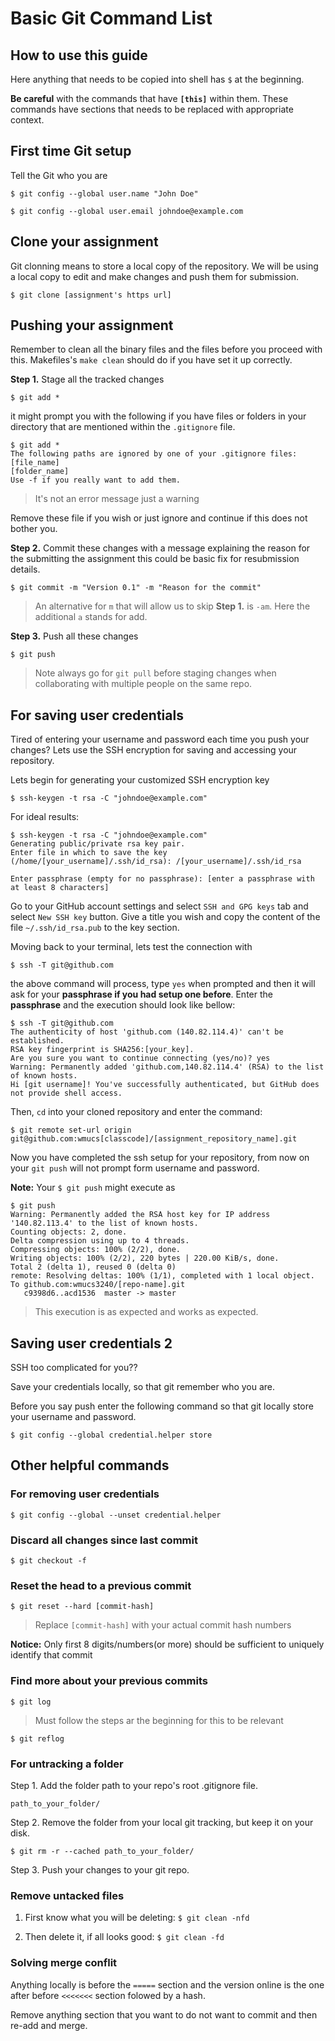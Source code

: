 # Basic Git Command List

## How to use this guide

Here anything that needs to be copied into shell has `$` at the beginning.

**Be careful** with the commands that have **`[this]`** within them. These commands have sections that needs to be replaced with appropriate context.

## First time Git setup

Tell the Git who you are

``` Shell
$ git config --global user.name "John Doe"
```

```Shell
$ git config --global user.email johndoe@example.com
```

## Clone your assignment

Git clonning means to store a local copy of the repository. We will be using a local copy to edit and make changes and push them for submission.

```Shell
$ git clone [assignment's https url]
```

## Pushing your assignment

Remember to clean all the binary files and the files before you proceed with this. Makefiles's `make clean` should do if you have set it up correctly.

**Step 1.** Stage all the tracked changes

```Shell
$ git add *
```

it might prompt you with the following if you have files or folders in your directory that are mentioned within the `.gitignore` file.

```Shell
$ git add *
The following paths are ignored by one of your .gitignore files:
[file_name]
[folder_name]
Use -f if you really want to add them.
```

> It's not an error message just a warning

Remove these file if you wish or just ignore and continue if this does not bother you.

**Step 2.** Commit these changes with a message explaining the reason for the submitting the assignment this could be basic fix for resubmission details.

```Shell
$ git commit -m "Version 0.1" -m "Reason for the commit"
```

>An alternative for `m` that will allow us to skip **Step 1.** is `-am`. Here the additional `a` stands for add.

**Step 3.** Push all these changes

```Shell
$ git push
```

> Note always go for `git pull` before staging changes when collaborating with multiple people on the same repo.

## For saving user credentials

Tired of entering your username and password each time you push your changes? Lets use the SSH encryption for saving and accessing your repository.

Lets begin for generating your customized SSH encryption key

```Shell
$ ssh-keygen -t rsa -C "johndoe@example.com"
```

For ideal results:

```Shell
$ ssh-keygen -t rsa -C "johndoe@example.com"
Generating public/private rsa key pair.
Enter file in which to save the key (/home/[your_username]/.ssh/id_rsa): /[your_username]/.ssh/id_rsa

Enter passphrase (empty for no passphrase): [enter a passphrase with at least 8 characters]
```

Go to your GitHub account settings and select `SSH and GPG keys` tab and select `New SSH key` button. Give a title you wish and copy the content of the file `~/.ssh/id_rsa.pub` to the key section.

Moving back to your terminal, lets test the connection with

```Shell
$ ssh -T git@github.com
```

the above command will process, type `yes` when prompted and then it will ask for your **passphrase if you had setup one before**. Enter the **passphrase** and the execution should look like bellow:

```Shell
$ ssh -T git@github.com
The authenticity of host 'github.com (140.82.114.4)' can't be established.
RSA key fingerprint is SHA256:[your_key].
Are you sure you want to continue connecting (yes/no)? yes
Warning: Permanently added 'github.com,140.82.114.4' (RSA) to the list of known hosts.
Hi [git username]! You've successfully authenticated, but GitHub does not provide shell access.
```

Then, `cd` into your cloned repository and enter the command:

``` Shell
$ git remote set-url origin git@github.com:wmucs[classcode]/[assignment_repository_name].git
```

Now you have completed the ssh setup for your repository, from now on your `git push` will not prompt form username and password.

**Note:** Your `$ git push` might execute as

```Shell
$ git push
Warning: Permanently added the RSA host key for IP address '140.82.113.4' to the list of known hosts.
Counting objects: 2, done.
Delta compression using up to 4 threads.
Compressing objects: 100% (2/2), done.
Writing objects: 100% (2/2), 220 bytes | 220.00 KiB/s, done.
Total 2 (delta 1), reused 0 (delta 0)
remote: Resolving deltas: 100% (1/1), completed with 1 local object.
To github.com:wmucs3240/[repo-name].git
   c9398d6..acd1536  master -> master
```

> This execution is as expected and works as expected.

## Saving user credentials 2

SSH too complicated for you??

Save your credentials locally, so that git remember who you are.

Before you say push enter the following command so that git locally store your username and password.

``` Shell
$ git config --global credential.helper store
```

## Other helpful commands

### For removing user credentials

`$ git config --global --unset credential.helper`

### Discard all changes since last commit

`$ git checkout -f`

### Reset the head to a previous commit

`$ git reset --hard [commit-hash]`
> Replace `[commit-hash]` with your actual commit hash numbers

**Notice:** Only first 8 digits/numbers(or more) should be sufficient to  uniquely identify that commit

### Find more about your previous commits

`$ git log`

> Must follow the steps ar the beginning for this to be relevant

`$ git reflog`

### For untracking a folder

Step 1. Add the folder path to your repo's root .gitignore file.

`path_to_your_folder/`

Step 2. Remove the folder from your local git tracking, but keep it on your disk.

`$ git rm -r --cached path_to_your_folder/`

Step 3. Push your changes to your git repo.

### Remove untacked files

1. First know what you will be deleting: `$ git clean -nfd`

1. Then delete it, if all looks good: `$ git clean -fd`

### Solving merge conflit

Anything locally is before the `=====` section and the version online is the one after before `<<<<<<<` section folowed by a hash.

Remove anything section that you want to do not want to commit and then re-add and merge.

